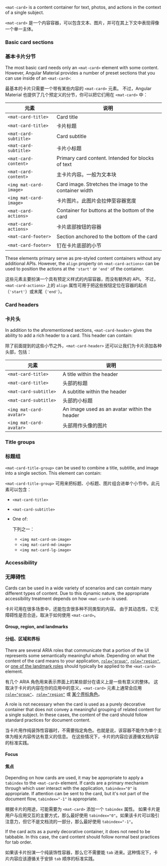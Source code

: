 `<mat-card>` is a content container for text, photos, and actions in the context of a single subject.

`<mat-card>` 是一个内容容器，可以包含文本、图片，并可在其上下文中表现得像一个单一主体。

<!-- example(card-overview) -->

### Basic card sections

### 基本卡片分节

The most basic card needs only an `<mat-card>` element with some content. However, Angular Material
provides a number of preset sections that you can use inside of an `<mat-card>`:

最基本的卡片只需要一个带有某些内容的 `<mat-card>` 元素。
不过，Angular Material 也提供了几个预定义的分节，你可以把它们用在 `<mat-card>` 中：

| 元素               | 说明                                                              |
|-----------------------|--------------------------------------------------------------------------|
| `<mat-card-title>`     | Card title                                                                |
| `<mat-card-title>`     | 卡片标题 |
| `<mat-card-subtitle>`  | Card subtitle                                                             |
| `<mat-card-subtitle>`  | 卡片小标题 |
| `<mat-card-content>`   | Primary card content. Intended for blocks of text                         |
| `<mat-card-content>`   | 主卡片内容。一般为文本块 |
| `<img mat-card-image>` | Card image. Stretches the image to the container width                    |
| `<img mat-card-image>` | 卡片图片。此图片会拉伸至容器宽度 |
| `<mat-card-actions>`   | Container for buttons at the bottom of the card                           |
| `<mat-card-actions>`   | 卡片底部按钮的容器 |
| `<mat-card-footer>`    | Section anchored to the bottom of the card                                |
| `<mat-card-footer>`    | 钉在卡片底部的小节 |

These elements primary serve as pre-styled content containers without any additional APIs. 
However, the `align` property on `<mat-card-actions>` can be used to position the actions at the 
`'start'` or `'end'` of the container.  

这些元素主要扮演一个具有预定义样式的内容容器，而没有额外的 API。
不过，`<mat-card-actions>` 上的 `align` 属性可用于把这些按钮定位在容器的起点（`'start'`）或末尾（`'end'`）。

### Card headers

### 卡片头

In addition to the aforementioned sections, `<mat-card-header>` gives the ability to add a rich
header to a card. This header can contain:

除了前面提到的这些小节之外，`<mat-card-header>` 还可以让我们为卡片添加各种头部，包括：

| 元素                | 说明                                                             |
|------------------------|-------------------------------------------------------------------------|
| `<mat-card-title>`      | A title within the header                                                |
| `<mat-card-title>`      | 头部的标题 |
| `<mat-card-subtitle>`   | A subtitle within the header                                             |
| `<mat-card-subtitle>`   | 头部的小标题 |
| `<img mat-card-avatar>` | An image used as an avatar within the header                             |
| `<img mat-card-avatar>` | 头部用作头像的图片 |

### Title groups

### 标题组

`<mat-card-title-group>` can be used to combine a title, subtitle, and image into a single section.
This element can contain:

`<mat-card-title-group>` 可用来把标题、小标题、图片组合进单个小节中。此元素可以包含：

* `<mat-card-title>`
* `<mat-card-subtitle>`
* One of:

  下列之一：

    * `<img mat-card-sm-image>`
    * `<img mat-card-md-image>`
    * `<img mat-card-lg-image>`

### Accessibility

### 无障碍性

Cards can be used in a wide variety of scenarios and can contain many different types of content.
Due to this dynamic nature, the appropriate accessibility treatment depends on how `<mat-card>` is
used.

卡片可用在很多场景中，还能包含很多种不同类型的内容。
由于其动态性，它无障碍性是否合适，取决于如何使用 `<mat-card>`。

#### Group, region, and landmarks

#### 分组、区域和界标

There are several ARIA roles that communicate that a portion of the UI represents some semantically
meaningful whole. Depending on what the content of the card means to your application,
[`role="group"`][0], [`role="region"`][1], or [one of the landmark roles][2] should typically be
applied to the `<mat-card>` element.

有几个 ARIA 角色用来表示界面上的某些部分在语义上是一些有意义的整体。
这取决于卡片的内容在你的应用中的意义，`<mat-card>` 元素上通常会应用 [`role="group"`][0]、[`role="region"`][1] 或 [某个界标角色][2]。

A role is not necessary when the card is used as a purely decorative container that does not
convey a meaningful grouping of related content for a single subject. In these cases, the content
of the card should follow standard practices for document content.

当卡片用作纯装饰性容器时，不需要指定角色。也就是说，该容器不能作为单个主体为相关内容传达有意义的信息。
在这些情况下，卡片的内容应该遵循文档内容的标准实践。

#### Focus

#### 焦点

Depending on how cards are used, it may be appropriate to apply a `tabindex` to the `<mat-card>`
element. If cards are a primary mechanism through which user interact with the application,
`tabindex="0"` is appropriate. If attention can be sent to the card, but it's not part of the
document flow, `tabindex="-1"` is appropriate.

根据卡片的用途，可能需要为 `<mat-card>` 添加一个 `tabindex` 属性。
如果卡片是用户与应用交互的主要方式，那么最好使用 `tabindex="0"`。如果该卡片可以吸引注意力，但它不是文档流的一部分，那么最好使用 `tabindex="-1"`。

If the card acts as a purely decorative container, it does not need to be tabbable. In this case,
the card content should follow normal best practices for tab order.

如果该卡片扮演一个纯装饰性容器，那么它不需要能 `tab` 进来。这种情况下，卡片内容应该遵循关于安排 `tab` 顺序的标准实践。

 [0]: https://www.w3.org/TR/wai-aria/#group
 [1]: https://www.w3.org/TR/wai-aria/#region
 [2]: https://www.w3.org/TR/wai-aria/#landmark

